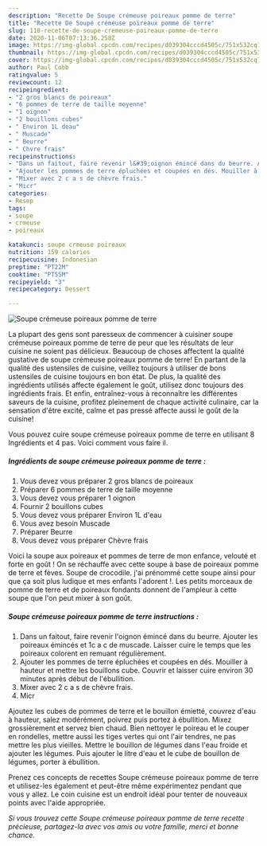 ```yaml
---
description: "Recette De Soupe crémeuse poireaux pomme de terre"
title: "Recette De Soupe crémeuse poireaux pomme de terre"
slug: 110-recette-de-soupe-cremeuse-poireaux-pomme-de-terre
date: 2020-11-06T07:13:36.258Z
image: https://img-global.cpcdn.com/recipes/d039304cccd4505c/751x532cq70/soupe-cremeuse-poireaux-pomme-de-terre-photo-principale-de-la-recette.jpg
thumbnail: https://img-global.cpcdn.com/recipes/d039304cccd4505c/751x532cq70/soupe-cremeuse-poireaux-pomme-de-terre-photo-principale-de-la-recette.jpg
cover: https://img-global.cpcdn.com/recipes/d039304cccd4505c/751x532cq70/soupe-cremeuse-poireaux-pomme-de-terre-photo-principale-de-la-recette.jpg
author: Paul Cobb
ratingvalue: 5
reviewcount: 12
recipeingredient:
- "2 gros blancs de poireaux"
- "6 pommes de terre de taille moyenne"
- "1 oignon"
- "2 bouillons cubes"
- " Environ 1L deau"
- " Muscade"
- " Beurre"
- " Chvre frais"
recipeinstructions:
- "Dans un faitout, faire revenir l&#39;oignon émincé dans du beurre. Ajouter les poireaux émincés et 1c a c de muscade. Laisser cuire le temps que les poireaux colorent en remuant régulièrement."
- "Ajouter les pommes de terre épluchées et coupées en dés. Mouiller à hauteur et mettre les bouillons cube. Couvrir et laisser cuire environ 30 minutes après début de l&#39;ébullition."
- "Mixer avec 2 c a s de chèvre frais."
- "Micr"
categories:
- Resep
tags:
- soupe
- crmeuse
- poireaux

katakunci: soupe crmeuse poireaux 
nutrition: 159 calories
recipecuisine: Indonesian
preptime: "PT22M"
cooktime: "PT55M"
recipeyield: "3"
recipecategory: Dessert

---
```



![Soupe crémeuse poireaux pomme de terre](https://img-global.cpcdn.com/recipes/d039304cccd4505c/751x532cq70/soupe-cremeuse-poireaux-pomme-de-terre-photo-principale-de-la-recette.jpg)

La plupart des gens sont paresseux de commencer à cuisiner soupe crémeuse poireaux pomme de terre de peur que les résultats de leur cuisine ne soient pas délicieux. Beaucoup de choses affectent la qualité gustative de soupe crémeuse poireaux pomme de terre! En partant de la qualité des ustensiles de cuisine, veillez toujours à utiliser de bons ustensiles de cuisine toujours en bon état. De plus, la qualité des ingrédients utilisés affecte également le goût, utilisez donc toujours des ingrédients frais. Et enfin, entraînez-vous à reconnaître les différentes saveurs de la cuisine, profitez pleinement de chaque activité culinaire, car la sensation d'être excité, calme et pas pressé affecte aussi le goût de la cuisine!

<!--inarticleads1-->

Vous pouvez cuire soupe crémeuse poireaux pomme de terre en utilisant 8 Ingrédients et 4 pas. Voici comment vous faire il.

##### Ingrédients de soupe crémeuse poireaux pomme de terre :

1. Vous devez vous préparer 2 gros blancs de poireaux
1. Préparer 6 pommes de terre de taille moyenne
1. Vous devez vous préparer 1 oignon
1. Fournir 2 bouillons cubes
1. Vous devez vous préparer  Environ 1L d&#39;eau
1. Vous avez besoin  Muscade
1. Préparer  Beurre
1. Vous devez vous préparer  Chèvre frais


Voici la soupe aux poireaux et pommes de terre de mon enfance, velouté et forte en goût ! On se réchauffe avec cette soupe à base de poireaux pomme de terre et fèves. Soupe de crocodile. j&#39;ai prénommé cette soupe ainsi pour que ça soit plus ludique et mes enfants l&#39;adorent !. Les petits morceaux de pomme de terre et de poireaux fondants donnent de l&#39;ampleur à cette soupe que l&#39;on peut mixer à son goût. 

<!--inarticleads2-->

##### Soupe crémeuse poireaux pomme de terre instructions :

1. Dans un faitout, faire revenir l&#39;oignon émincé dans du beurre. Ajouter les poireaux émincés et 1c a c de muscade. Laisser cuire le temps que les poireaux colorent en remuant régulièrement.
1. Ajouter les pommes de terre épluchées et coupées en dés. Mouiller à hauteur et mettre les bouillons cube. Couvrir et laisser cuire environ 30 minutes après début de l&#39;ébullition.
1. Mixer avec 2 c a s de chèvre frais.
1. Micr


Ajoutez les cubes de pommes de terre et le bouillon émietté, couvrez d&#39;eau à hauteur, salez modérément, poivrez puis portez à ébullition. Mixez grossièrement et servez bien chaud. Bien nettoyer le poireau et le couper en rondelles, mettre aussi les tiges vertes qui ont l&#39;air tendres, ne pas mettre les plus vieilles. Mettre le bouillon de légumes dans l&#39;eau froide et ajouter les légumes. Puis ajouter le litre d&#39;eau et le cube de bouillon de légumes, porter à ébullition. 

<!--inarticleads1-->

<p>
Prenez ces concepts de recettes Soupe crémeuse poireaux pomme de terre et utilisez-les également et peut-être même expérimentez pendant que vous y allez. Le coin cuisine est un endroit idéal pour tenter de nouveaux points avec l'aide appropriée.
</p>

<p>
<i>Si vous trouvez cette Soupe crémeuse poireaux pomme de terre recette précieuse, partagez-la avec vos amis ou votre famille, merci et bonne chance.</i>
</p>
